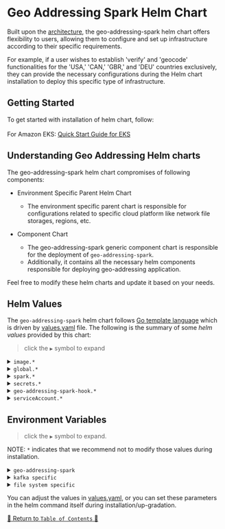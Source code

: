 # Geo Addressing Spark Helm Chart

Built upon the [architecture](../../../README.md#architecture), the geo-addressing-spark helm chart offers flexibility to
users, allowing them to configure and set up infrastructure according to their
specific requirements.

For example, if a user wishes to establish 'verify' and 'geocode' functionalities
for the 'USA,' 'CAN,' 'GBR,' and 'DEU' countries exclusively, they can provide the necessary configurations during the
Helm chart installation to deploy this specific type of infrastructure.

## Getting Started

To get started with installation of helm chart, follow:
<br><br>For Amazon EKS: [Quick Start Guide for EKS](../../../docs/guides/eks/QuickStartEKS.md)

## Understanding Geo Addressing Helm charts

The geo-addressing-spark helm chart compromises of following components:

- Environment Specific Parent Helm Chart
    - The environment specific parent chart is responsible for configurations related to specific cloud platform like
      network file storages, regions, etc.

- Component Chart
    - The geo-addressing-spark generic component chart is responsible for the deployment of `geo-addressing-spark`.
    - Additionally, it contains all the necessary helm components responsible for deploying geo-addressing application.

Feel free to modify these helm charts and update it based on your needs.

## Helm Values

The `geo-addressing-spark` helm chart follows [Go template language](https://pkg.go.dev/text/template) which is driven
by [values.yaml](values.yaml) file. The following is the summary of some *helm values*
provided by this chart:

> click the `▶` symbol to expand

<details>
<summary><code>image.*</code></summary>

| Parameter          | Description                                          | Default |
|--------------------|------------------------------------------------------|---------|
| `image.repository` | the geo-addressing-spark container image repository  | ``      |
| `image.tag`        | the geo-addressing-spark container image version tag | `0.1.0` |

<hr>
</details>

<details>
<summary><code>global.*</code></summary>

| Parameter                                         | Description                                                                                                                                                                                                                        | Default                        |
|---------------------------------------------------|------------------------------------------------------------------------------------------------------------------------------------------------------------------------------------------------------------------------------------|--------------------------------|
| `global.countries`                                | this parameter enables the provided country for an addressing functionality. A comma separated value can be provided to enable a particular set of countries from: `usa,gbr,deu,aus,fra,can,mex,bra,arg,rus,ind,sgp,nzl,jpn,world` | `{usa,gbr,aus,nzl,can}`        |
| `global.nfs.addressingBasePath`                   | the base path of the folder where verify-geocode data is present                                                                                                                                                                   | `verify-geocode`               |

<hr>
</details>

<details>
<summary><code>spark.*</code></summary>

| Parameter                  | Description                                                                                                                                                    | Default    |
|----------------------------|----------------------------------------------------------------------------------------------------------------------------------------------------------------|------------|
| `spark.version`            | Spark Version is linked with the docker image that is being provided.                                                                                          | `3.5.1`    |
| `spark.app_name`           | Provide here the name of Spark Application.                                                                                                                    | `localApp` |
| `spark.log_level`          | Change the logging level of Spark libraries. [DEBUG,INFO,WARN,ERROR]                                                                                           | `WARN`     |
| `spark.dynamic_allocation` | flag to enable or disable dynamic allocation in spark.                                                                                                         | `true`     |
| `spark.initial_executors`  | define here the number of executors to spin up when application starts. This flag will only take effect if dynamic allocation is enabled.                      | `1`        |
| `spark.min_executors`      | set the number of executors which will always be up whether there is data to process or not. This flag will only take effect if dynamic allocation is enabled. | `1`        |
| `spark.max_executors`      | set the maximum number to which executors can be horizontally scaled up. This flag will only take effect if dynamic allocation is enabled.                     | `true`     |
| `spark.driver.cores`       | number of cores to be used by the driver pod.                                                                                                                  | `1`        |
| `spark.driver.memory`      | define here how much memory to allocate to the driver pod.                                                                                                     | `2g`       |
| `spark.executor.cores`     | number of cores to be used by each executor pod.                                                                                                               | `7`        |
| `spark.executor.memory`    | define here how much memory to allocate to each executor pod.                                                                                                  | `16g`      |
| `spark.conf`               | set the Spark config here to optimize Spark runtime.                                                                                                           |            |

<hr>
</details>

<details>
<summary><code>secrets.*</code></summary>

| Parameter            | Description                                                                                                            | Default |
|----------------------|------------------------------------------------------------------------------------------------------------------------|---------|
| `secrets.ACCESS_KEY` | If you are using AWS services then set the AWS access key with this flag. This will be used as a secret from K8s side. | ``      |
| `secrets.SECRET_KEY` | If you are using AWS services then set the AWS secret key with this flag. This will be used as a secret from K8s side. | ``      |

<hr>
</details>

<details>
<summary><code>geo-addressing-spark-hook.*</code></summary>

| Parameter                           | Description                                                                                                                                                                                                   | Default |
|-------------------------------------|---------------------------------------------------------------------------------------------------------------------------------------------------------------------------------------------------------------|---------|
| `geo-addressing-spark-hook.enabled` | flag to enable or disable the hook jobs for identifying the latest vintage. If you have already installed helm chart once and there is no data update, you can set it to `false` in subsequent installations. | `true`  |

<hr>
</details>

<details>
<summary><code>serviceAccount.*</code></summary>

| Parameter             | Description                                                                 | Default |
|-----------------------|-----------------------------------------------------------------------------|---------|
| `serviceAccount.name` | Name of the service account which was used with Spark Operator installation | `spark` |

<hr>
</details>

## Environment Variables

> click the `▶` symbol to expand.

NOTE: `*` indicates that we recommend not to modify those values during installation.

<details>
<summary><code>geo-addressing-spark</code></summary>

Refer to [this file](templates/spark-deployment.yml) for overriding the environment variables
service.

| Parameter                   | Description                                                                                                                                                                                                                                                                                                                                                                                                                                                                                                                                                   | Default   |
|-----------------------------|---------------------------------------------------------------------------------------------------------------------------------------------------------------------------------------------------------------------------------------------------------------------------------------------------------------------------------------------------------------------------------------------------------------------------------------------------------------------------------------------------------------------------------------------------------------|-----------|
| `env.IN_SOURCE`             | To define what is the input source for the job. Supported: [local,s3,kafka]                                                                                                                                                                                                                                                                                                                                                                                                                                                                                   | `s3`      |
| `env.OUT_SOURCE`            | To define where to store the result. Supported: [local,s3,kafka]                                                                                                                                                                                                                                                                                                                                                                                                                                                                                              | `s3`      |
| `env.READ_OPTIONS`          | To add spark options when reading from source. Ex: "key1=value1,key2=value2". These options would be format/fileType specific. If IN_SOURCE is file system and file type is CSV then this [document](https://spark.apache.org/docs/3.5.1/sql-data-sources-csv.html) can be referred.                                                                                                                                                                                                                                                                          | ``        |
| `env.WRITE_OPTIONS`         | To add spark options when writing to source. Ex: "key1=value1,key2=value2". These options would be format/fileType specific. If OUT_SOURCE is file system and file type is CSV then this [document](https://spark.apache.org/docs/3.5.1/sql-data-sources-csv.html) can be referred.                                                                                                                                                                                                                                                                           | ``        |
| `env.STREAM_CHECKPOINT_DIR` | Spark needs a checkpoint directory to keep streaming metadata. Preferably use a persistent object storage like S3 directory for it. If not provided then when redeploying the job, it will not resume from last point but restart from beginning.                                                                                                                                                                                                                                                                                                             | ``        |
| `env.OPERATION`             | Can be Geocode or Verify.                                                                                                                                                                                                                                                                                                                                                                                                                                                                                                                                     | `geocode` |
| `env.RETAIN_COLUMNS`        | To retain the source data columns in the output files.                                                                                                                                                                                                                                                                                                                                                                                                                                                                                                        | `true`    |
| `env.ERROR_FIELD`           | Column name for errors to record per data.                                                                                                                                                                                                                                                                                                                                                                                                                                                                                                                    | `error`   |
| `env.JSON_RESPONSE`         | If provided then under this column full result will come as a json string.                                                                                                                                                                                                                                                                                                                                                                                                                                                                                    | ``        |
| `env.INPUT_FIELDS`          | Mapping of input column to address data. Ex: "InputCol1 as addressLines[0],InputCol2 as country". Find [here](https://docs.precisely.com/docs/sftw/hadoop/landingpage/docs/geocoding/webhelp/Geocoding/source/geocoding/addressing/addressing_input_fields.html) all the columns which can be mapped for address                                                                                                                                                                                                                                              | ``        |
| `env.OUTPUT_FIELDS`         | The columns which are specifically required in output data. Ex: "customFields['PB_KEY'] as 'PB_KEY',address.formattedStreetAddress as formatted". Refer to the documentation [here](https://docs.precisely.com/docs/sftw/hadoop/landingpage/docs/geocoding/webhelp/Geocoding/source/geocoding/addressing/addressing_output_fields.html). Find all custom output fields [here](https://docs.precisely.com/docs/sftw/ggs/5.0/en/webhelp/GeoAddressingSDKDeveloperGuide/GlobalGeocodingGuide/source/CustomFields/global_custom_output_fields_all_countries.html) | ``        |
| `env.REPARTITION_NUM`       | Provide a valid number if input data should be repartition to that number before execution                                                                                                                                                                                                                                                                                                                                                                                                                                                                    | ``        |
| `env.COALESCE_NUM`          | Provide a valid number to coalesce output data to that number of partitions before writing. Use negative to do full shuffle instead of coalesce.                                                                                                                                                                                                                                                                                                                                                                                                              | ``        |

<hr>
</details>
<details>
<summary><code>kafka specific</code></summary>

Refer to [this file](templates/spark-deployment.yml) for overriding the Kafka specific environment variables
service.

| Parameter                           | Description                                                                                                                                                                 | Default |
|-------------------------------------|-----------------------------------------------------------------------------------------------------------------------------------------------------------------------------|---------|
| `env.kafka.INPUT_TOPIC`             | The topic to read data from. Required IN_SOURCE=kafka                                                                                                                       | ``      |
| `env.kafka.INPUT_BOOTSTRAP_SERVER`  | URI of Kafka brokers to read data from. Required IN_SOURCE=kafka                                                                                                            | ``      |
| `env.kafka.INPUT_SCHEMA`            | Schema of Input Data in DDL format. Ex: if data is {"address": "xxx", "country": "xxx"} the schema should be **"address STRING, country STRING"**. Required IN_SOURCE=kafka | ``      |
| `env.kafka.OUTPUT_TOPIC`            | The topic to write output data to. Required OUT_SOURCE=kafka                                                                                                                | ``      |
| `env.kafka.OUTPUT_BOOTSTRAP_SERVER` | URI of Kafka brokers to write data to. Required OUT_SOURCE=kafka                                                                                                            | ``      |
<hr>
</details>
<details>
<summary><code>file system specific</code></summary>

Refer to [this file](templates/spark-deployment.yml) for overriding the File System specific environment variables
service.

| Parameter                   | Description                                                                                                            | Default |
|-----------------------------|------------------------------------------------------------------------------------------------------------------------|---------|
| `env.file.INPUT_FILE_TYPE`  | Define type of input file. Can be csv,parquet. Required IN_SOURCE: file system i.e. [local, s3]                        | ``      |
| `env.file.OUTPUT_FILE_TYPE` | If the OUT_SOURCE is a file system then define type of file. Can be text,csv,parquet etc.                              | ``      |
| `env.file.INPUT_PATH`       | Path to the file. Required IN_SOURCE: file system i.e. [local, s3]                                                     |         |
| `env.file.OUTPUT_PATH`      | Path for the output file. Required OUT_SOURCE: file system i.e. [local, s3]                                            | ``      |
| `env.file.USE_HIERARCHY`    | To save the output files within the folder having same name as input file. IN/OUT_SOURCE: file system i.e. [local, s3] | `false` |

<hr>
</details>

You can adjust the values in [values.yaml](values.yaml), or you can set these parameters in the helm command itself
during installation/up-gradation.

[🔗 Return to `Table of Contents` 🔗](../../../README.md#components)
